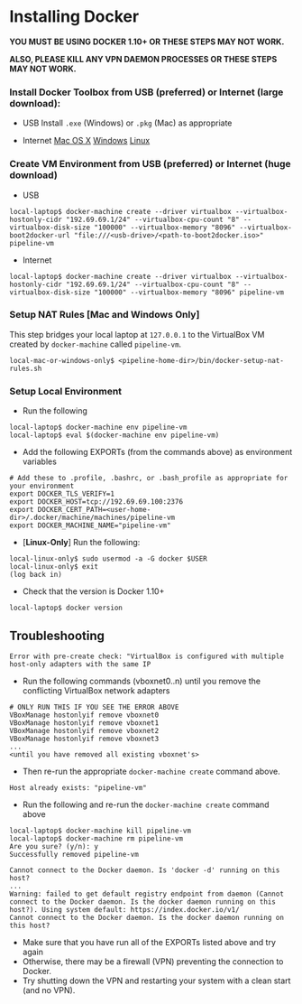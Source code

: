 # Installing Docker
**YOU MUST BE USING DOCKER 1.10+ OR THESE STEPS MAY NOT WORK.**

**ALSO, PLEASE KILL ANY VPN DAEMON PROCESSES OR THESE STEPS MAY NOT WORK.**

### Install Docker Toolbox from USB (preferred) or Internet (large download):
* USB
Install `.exe` (Windows) or `.pkg` (Mac) as appropriate

* Internet
[Mac OS X](https://docs.docker.com/mac/)
[Windows](https://docs.docker.com/windows/)
[Linux](https://docs.docker.com/linux/)

### Create VM Environment from USB (preferred) or Internet (huge download)
* USB
```
local-laptop$ docker-machine create --driver virtualbox --virtualbox-hostonly-cidr "192.69.69.1/24" --virtualbox-cpu-count "8" --virtualbox-disk-size "100000" --virtualbox-memory "8096" --virtualbox-boot2docker-url "file:///<usb-drive>/<path-to-boot2docker.iso>" pipeline-vm
```
* Internet
```
local-laptop$ docker-machine create --driver virtualbox --virtualbox-hostonly-cidr "192.69.69.1/24" --virtualbox-cpu-count "8" --virtualbox-disk-size "100000" --virtualbox-memory "8096" pipeline-vm
```

### Setup NAT Rules [**Mac and Windows Only**]
This step bridges your local laptop at `127.0.0.1` to the VirtualBox VM created by `docker-machine` called `pipeline-vm`.
```
local-mac-or-windows-only$ <pipeline-home-dir>/bin/docker-setup-nat-rules.sh
```

### Setup Local Environment
* Run the following
```
local-laptop$ docker-machine env pipeline-vm
local-laptop$ eval $(docker-machine env pipeline-vm)
```
* Add the following EXPORTs (from the commands above) as environment variables
```
# Add these to .profile, .bashrc, or .bash_profile as appropriate for your environment
export DOCKER_TLS_VERIFY=1
export DOCKER_HOST=tcp://192.69.69.100:2376
export DOCKER_CERT_PATH=<user-home-dir>/.docker/machine/machines/pipeline-vm
export DOCKER_MACHINE_NAME="pipeline-vm"
```

* [**Linux-Only**] Run the following:
```
local-linux-only$ sudo usermod -a -G docker $USER
local-linux-only$ exit
(log back in)
```

* Check that the version is Docker 1.10+
```
local-laptop$ docker version
```

## Troubleshooting
```
Error with pre-create check: "VirtualBox is configured with multiple host-only adapters with the same IP
```
* Run the following commands (vboxnet0..n) until you remove the conflicting VirtualBox network adapters
```
# ONLY RUN THIS IF YOU SEE THE ERROR ABOVE
VBoxManage hostonlyif remove vboxnet0
VBoxManage hostonlyif remove vboxnet1
VBoxManage hostonlyif remove vboxnet2
VBoxManage hostonlyif remove vboxnet3
...
<until you have removed all existing vboxnet's>
```
* Then re-run the appropriate `docker-machine create` command above.

```
Host already exists: "pipeline-vm"
```
* Run the following and re-run the `docker-machine create` command above
```
local-laptop$ docker-machine kill pipeline-vm
local-laptop$ docker-machine rm pipeline-vm
Are you sure? (y/n): y
Successfully removed pipeline-vm
```

```
Cannot connect to the Docker daemon. Is 'docker -d' running on this host?
...
Warning: failed to get default registry endpoint from daemon (Cannot connect to the Docker daemon. Is the docker daemon running on this host?). Using system default: https://index.docker.io/v1/
Cannot connect to the Docker daemon. Is the docker daemon running on this host?
```
* Make sure that you have run all of the EXPORTs listed above and try again
* Otherwise, there may be a firewall (VPN) preventing the connection to Docker.
* Try shutting down the VPN and restarting your system with a clean start (and no VPN).